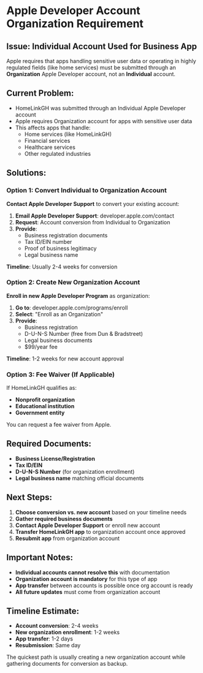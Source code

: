 # Apple Developer Account Organization Requirement

## Issue: Individual Account Used for Business App
Apple requires that apps handling sensitive user data or operating in highly regulated fields (like home services) must be submitted through an **Organization** Apple Developer account, not an **Individual** account.

## Current Problem:
- HomeLinkGH was submitted through an Individual Apple Developer account
- Apple requires Organization account for apps with sensitive user data
- This affects apps that handle:
  - Home services (like HomeLinkGH)
  - Financial services
  - Healthcare services
  - Other regulated industries

## Solutions:

### Option 1: Convert Individual to Organization Account
**Contact Apple Developer Support** to convert your existing account:

1. **Email Apple Developer Support**: developer.apple.com/contact
2. **Request**: Account conversion from Individual to Organization  
3. **Provide**:
   - Business registration documents
   - Tax ID/EIN number
   - Proof of business legitimacy
   - Legal business name

**Timeline**: Usually 2-4 weeks for conversion

### Option 2: Create New Organization Account
**Enroll in new Apple Developer Program** as organization:

1. **Go to**: developer.apple.com/programs/enroll
2. **Select**: "Enroll as an Organization"
3. **Provide**:
   - Business registration
   - D-U-N-S Number (free from Dun & Bradstreet)
   - Legal business documents
   - $99/year fee

**Timeline**: 1-2 weeks for new account approval

### Option 3: Fee Waiver (If Applicable)
If HomeLinkGH qualifies as:
- **Nonprofit organization**
- **Educational institution** 
- **Government entity**

You can request a fee waiver from Apple.

## Required Documents:
- **Business License/Registration**
- **Tax ID/EIN** 
- **D-U-N-S Number** (for organization enrollment)
- **Legal business name** matching official documents

## Next Steps:
1. **Choose conversion vs. new account** based on your timeline needs
2. **Gather required business documents**
3. **Contact Apple Developer Support** or enroll new account
4. **Transfer HomeLinkGH app** to organization account once approved
5. **Resubmit app** from organization account

## Important Notes:
- **Individual accounts cannot resolve this** with documentation
- **Organization account is mandatory** for this type of app
- **App transfer** between accounts is possible once org account is ready
- **All future updates** must come from organization account

## Timeline Estimate:
- **Account conversion**: 2-4 weeks
- **New organization enrollment**: 1-2 weeks  
- **App transfer**: 1-2 days
- **Resubmission**: Same day

The quickest path is usually creating a new organization account while gathering documents for conversion as backup.